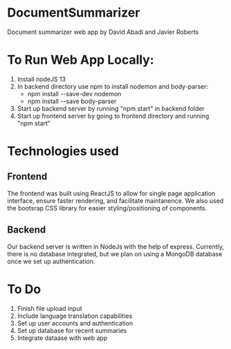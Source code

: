 # DocumentSummarizer

Document summarizer web app by David Abadi and Javier Roberts

# To Run Web App Locally:

1. Install nodeJS 13
2. In backend directory use npm to install nodemon and body-parser:
   - npm install --save-dev nodemon
   - npm install --save body-parser
3. Start up backend server by running "npm start" in backend folder
4. Start up frontend server by going to frontend directory and running "npm start"

# Technologies used

## Frontend

The frontend was built using ReactJS to allow for single page application interface, ensure faster rendering, and facilitate maintanence. We also used the bootsrap CSS library for easier styling/positioning of components.

## Backend

Our backend server is written in NodeJs with the help of express. Currently, there is no database integrated, but we plan on using a MongoDB database once we set up authentication.

# To Do

1. Finish file upload input
2. Include language translation capabilities
3. Set up user accounts and authentication
4. Set up database for recent summaries
5. Integrate dataase with web app
